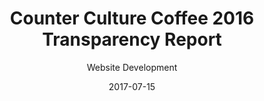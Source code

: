 ---
title: Counter Culture Coffee 2016 Transparency Report
subtitle: Website Development
layout: default
modal-id: 9
date: 2017-07-15
img: ccc2016-2.PNG
thumbnail: 2016reportcccthumb-2.png
alt: ccc Transparency Report
project-date: 2017
client: Counter Culture Coffee
category: Web Development
description: <br/>This transparency report for Counter Culture maintained the original layout of the 2015 report.  However, it included an updated design and involved incorporating the Woocommerce custom post type into the page creation. We also worked to improve the data to compare and contrast the different years in the same report. 

---